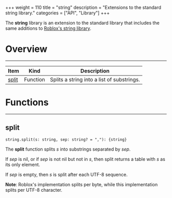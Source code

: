 +++
weight = 110
title = "string"
description = "Extensions to the standard string library."
categories = ["API", "Library"]
+++

The **string** library is an extension to the standard library that
includes the same additions to
[Roblox's string library](https://developer.roblox.com/en-us/api-reference/lua-docs/string).

# Overview

----

<div class="api-list one two">

| Item | Kind | Description |
| --- | --- | --- |
| [split](#split) | Function | Splits a string into a list of substrings. |

</div>

# Functions

----

## split

 `string.split(s: string, sep: string? = ","): {string}`

The **split** function splits *s* into substrings separated by
*sep*.

If *sep* is nil, or if *sep* is not nil but not in *s*, then
split returns a table with *s* as its only element.

If *sep* is empty, then *s* is split after each UTF-8 sequence.

**Note**: Roblox's implementation splits per byte, while this
implementation splits per UTF-8 character.